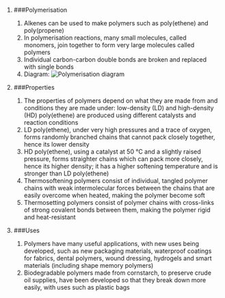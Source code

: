 1. ###Polymerisation

    1. Alkenes can be used to make polymers such as poly(ethene) and poly(propene)
    2. In polymerisation reactions, many small molecules, called monomers, join together to form very large molecules called polymers
    3. Individual carbon-carbon double bonds are broken and replaced with single bonds
    4. Diagram: ![Polymerisation diagram](/gcse/img/chemistry/polymerisation.png)
2. ###Properties

    1. The properties of polymers depend on what they are made from and conditions they are made under: low-density (LD) and high-density (HD) poly(ethene) are produced using different catalysts and reaction conditions
    2. LD poly(ethene), under very high pressures and a trace of oxygen, forms randomly branched chains that cannot pack closely together, hence its lower density
    3. HD poly(ethene), using a catalyst at 50 °C and a slightly raised pressure, forms straighter chains which can pack more closely, hence its higher density; it has a higher softening temperature and is stronger than LD poly(ethene)
    4. Thermosoftening polymers consist of individual, tangled polymer chains with weak intermolecular forces between the chains that are easily overcome when heated, making the polymer become soft
    5. Thermosetting polymers consist of polymer chains with cross-links of strong covalent bonds between them, making the polymer rigid and heat-resistant
3. ###Uses

    1. Polymers have many useful applications, with new uses being developed, such as new packaging materials, waterproof coatings for fabrics, dental polymers, wound dressing, hydrogels and smart materials (including shape memory polymers)
    2. Biodegradable polymers made from cornstarch, to preserve crude oil supplies, have been developed so that they break down more easily, with uses such as plastic bags
